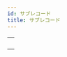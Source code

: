 ```yaml
---
id: サブレコード
title: サブレコード
---
```


|                                                                                                         |
| ------------------------------------------------------------------------------------------------------- |
| [<!-- INCLUDE #_command_.Get subrecord key.Syntax -->](../../commands-legacy/get-subrecord-key.md)<br/> |

